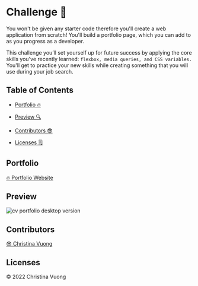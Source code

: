# Challenge 📝

You won't be given any starter code therefore you'll create a web application from scratch! You'll build a portfolio page, which you can add to as you progress as a developer. 

This challenge you’ll set yourself up for future success by applying the core skills you've recently learned: ```flexbox, media queries, and CSS variables.``` You'll get to practice your new skills while creating something that you will use during your job search.

 ## Table of Contents
- [Portfolio 🔥](#portfolio)

- [Preview 🔍](#preview)

- [Contributors 😎](#contributors)

- [Licenses 🗒](#licenses)

## Portfolio
[🔥 Portfolio Website](https://ccvuong.github.io/Challenge-Portfolio/)

## Preview

![cv portfolio desktop version](https://user-images.githubusercontent.com/116984891/209420180-44733038-7df7-412c-82f3-363017fb7d93.gif)


## Contributors
[😎 Christina Vuong ](https://github.com/ccvuong)

## Licenses
© 2022 Christina Vuong
